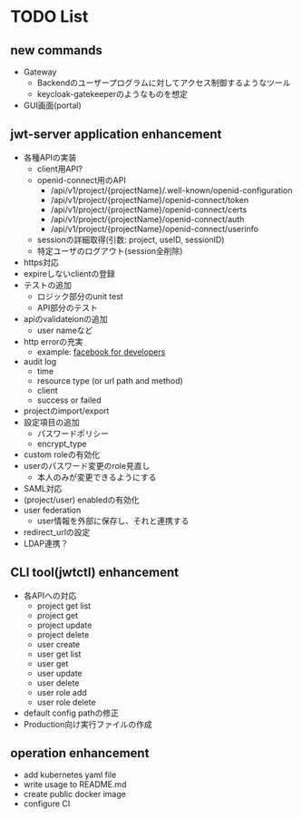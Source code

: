 # TODO List

## new commands

- Gateway
  - Backendのユーザープログラムに対してアクセス制御するようなツール
  - keycloak-gatekeeperのようなものを想定
- GUI画面(portal)

## jwt-server application enhancement

- 各種APIの実装
  - client用API?
  - openid-connect用のAPI
    - /api/v1/project/{projectName}/.well-known/openid-configuration
    - /api/v1/project/{projectName}/openid-connect/token
    - /api/v1/project/{projectName}/openid-connect/certs
    - /api/v1/project/{projectName}/openid-connect/auth
    - /api/v1/project/{projectName}/openid-connect/userinfo
  - sessionの詳細取得(引数: project, useID, sessionID)
  - 特定ユーザのログアウト(session全削除)
- https対応
- expireしないclientの登録
- テストの追加
  - ロジック部分のunit test
  - API部分のテスト
- apiのvalidateionの追加
  - user nameなど
- http errorの充実
  - example: [facebook for developers](https://developers.facebook.com/docs/messenger-platform/reference/send-api/error-codes?locale=ja_JP)
- audit log
  - time
  - resource type (or url path and method)
  - client
  - success or failed
- projectのimport/export
- 設定項目の追加
  - パスワードポリシー
  - encrypt_type
- custom roleの有効化
- userのパスワード変更のrole見直し
  - 本人のみが変更できるようにする
- SAML対応
- (project/user) enabledの有効化
- user federation
  - user情報を外部に保存し、それと連携する
- redirect_urlの設定
- LDAP連携？

## CLI tool(jwtctl) enhancement

- 各APIへの対応
  - project get list
  - project get
  - project update
  - project delete
  - user create
  - user get list
  - user get
  - user update
  - user delete
  - user role add
  - user role delete
- default config pathの修正
- Production向け実行ファイルの作成

## operation enhancement

- add kubernetes yaml file
- write usage to README.md
- create public docker image
- configure CI
